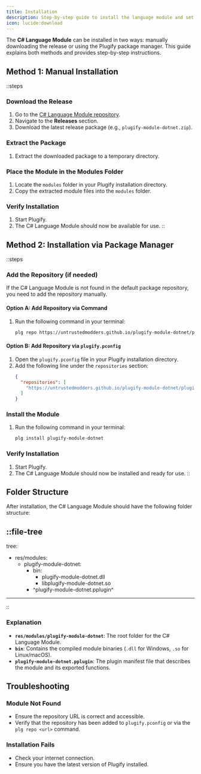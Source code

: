 ```yaml
---
title: Installation
description: Step-by-step guide to install the language module and set up the necessary environment to start using it.
icon: lucide:download
---
```


The **C# Language Module** can be installed in two ways: manually downloading the release or using the Plugify package manager. This guide explains both methods and provides step-by-step instructions.

## **Method 1: Manual Installation**

::steps
### **Download the Release**
1. Go to the [C# Language Module repository](https://github.com/untrustedmodders/plugify-module-dotnet).
2. Navigate to the **Releases** section.
3. Download the latest release package (e.g., `plugify-module-dotnet.zip`).

### **Extract the Package**
1. Extract the downloaded package to a temporary directory.

### **Place the Module in the Modules Folder**
1. Locate the `modules` folder in your Plugify installation directory.
2. Copy the extracted module files into the `modules` folder.

### **Verify Installation**
1. Start Plugify.
2. The C# Language Module should now be available for use.
::

## **Method 2: Installation via Package Manager**

::steps
### **Add the Repository (if needed)**
If the C# Language Module is not found in the default package repository, you need to add the repository manually.

#### **Option A: Add Repository via Command**
1. Run the following command in your terminal:
   ```bash
   plg repo https://untrustedmodders.github.io/plugify-module-dotnet/plugify-module-dotnet.json
   ```

#### **Option B: Add Repository via `plugify.pconfig`**
1. Open the `plugify.pconfig` file in your Plugify installation directory.
2. Add the following line under the `repositories` section:
   ```json
   {
     "repositories": [
       "https://untrustedmodders.github.io/plugify-module-dotnet/plugify-module-dotnet.json"
     ]
   }
   ```

### **Install the Module**
1. Run the following command in your terminal:
   ```bash
   plg install plugify-module-dotnet
   ```

### **Verify Installation**
1. Start Plugify.
2. The C# Language Module should now be installed and ready for use.
::

## **Folder Structure**

After installation, the C# Language Module should have the following folder structure:

::file-tree
---
tree:
- res/modules:
    - plugify-module-dotnet:
        - bin:
            - plugify-module-dotnet.dll
            - libplugify-module-dotnet.so
        - ^plugify-module-dotnet.pplugin^
---
::

### **Explanation**
- **`res/modules/plugify-module-dotnet`**: The root folder for the C# Language Module.
- **`bin`**: Contains the compiled module binaries (`.dll` for Windows, `.so` for Linux/macOS).
- **`plugify-module-dotnet.pplugin`**: The plugin manifest file that describes the module and its exported functions.

## **Troubleshooting**

### **Module Not Found**
- Ensure the repository URL is correct and accessible.
- Verify that the repository has been added to `plugify.pconfig` or via the `plg repo <url>` command.

### **Installation Fails**
- Check your internet connection.
- Ensure you have the latest version of Plugify installed.


